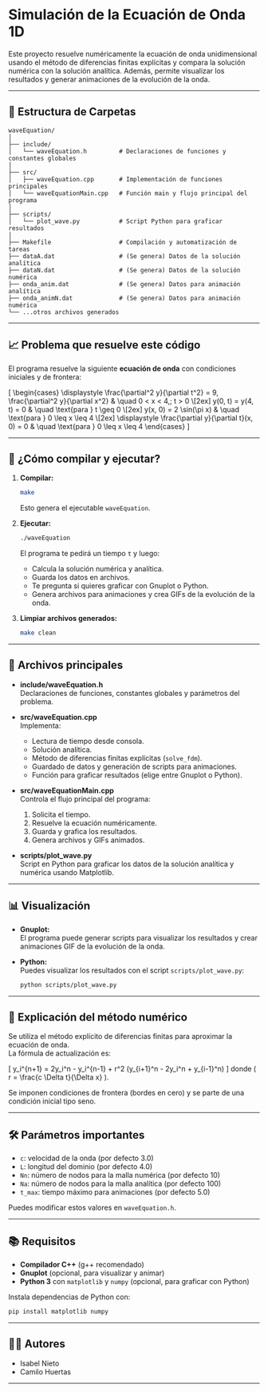 # Simulación de la Ecuación de Onda 1D

Este proyecto resuelve numéricamente la ecuación de onda unidimensional usando el método de diferencias finitas explícitas y compara la solución numérica con la solución analítica. Además, permite visualizar los resultados y generar animaciones de la evolución de la onda.

---

## 📂 Estructura de Carpetas

```
waveEquation/
│
├── include/
│   └── waveEquation.h         # Declaraciones de funciones y constantes globales
│
├── src/
│   ├── waveEquation.cpp       # Implementación de funciones principales
│   └── waveEquationMain.cpp   # Función main y flujo principal del programa
│
├── scripts/
│   └── plot_wave.py           # Script Python para graficar resultados
│
├── Makefile                   # Compilación y automatización de tareas
├── dataA.dat                  # (Se genera) Datos de la solución analítica
├── dataN.dat                  # (Se genera) Datos de la solución numérica
├── onda_anim.dat              # (Se genera) Datos para animación analítica
├── onda_animN.dat             # (Se genera) Datos para animación numérica
└── ...otros archivos generados
```

---

## 📈 Problema que resuelve este código

El programa resuelve la siguiente **ecuación de onda** con condiciones iniciales y de frontera:

\[
\begin{cases}
\displaystyle \frac{\partial^2 y}{\partial t^2} = 9\, \frac{\partial^2 y}{\partial x^2} & \quad 0 < x < 4,\; t > 0 \\[2ex]
y(0, t) = y(4, t) = 0 & \quad \text{para } t \geq 0 \\[2ex]
y(x, 0) = 2 \sin(\pi x) & \quad \text{para } 0 \leq x \leq 4 \\[2ex]
\displaystyle \frac{\partial y}{\partial t}(x, 0) = 0 & \quad \text{para } 0 \leq x \leq 4
\end{cases}
\]

---

## 🚀 ¿Cómo compilar y ejecutar?

1. **Compilar:**
   ```sh
   make
   ```
   Esto genera el ejecutable `waveEquation`.

2. **Ejecutar:**
   ```sh
   ./waveEquation
   ```
   El programa te pedirá un tiempo `t` y luego:
   - Calcula la solución numérica y analítica.
   - Guarda los datos en archivos.
   - Te pregunta si quieres graficar con Gnuplot o Python.
   - Genera archivos para animaciones y crea GIFs de la evolución de la onda.

3. **Limpiar archivos generados:**
   ```sh
   make clean
   ```

---

## 🧩 Archivos principales

- **include/waveEquation.h**  
  Declaraciones de funciones, constantes globales y parámetros del problema.

- **src/waveEquation.cpp**  
  Implementa:
  - Lectura de tiempo desde consola.
  - Solución analítica.
  - Método de diferencias finitas explícitas (`solve_fdm`).
  - Guardado de datos y generación de scripts para animaciones.
  - Función para graficar resultados (elige entre Gnuplot o Python).

- **src/waveEquationMain.cpp**  
  Controla el flujo principal del programa:
  1. Solicita el tiempo.
  2. Resuelve la ecuación numéricamente.
  3. Guarda y grafica los resultados.
  4. Genera archivos y GIFs animados.

- **scripts/plot_wave.py**  
  Script en Python para graficar los datos de la solución analítica y numérica usando Matplotlib.

---

## 📊 Visualización

- **Gnuplot:**  
  El programa puede generar scripts para visualizar los resultados y crear animaciones GIF de la evolución de la onda.

- **Python:**  
  Puedes visualizar los resultados con el script `scripts/plot_wave.py`:
  ```sh
  python scripts/plot_wave.py
  ```

---

## 📝 Explicación del método numérico

Se utiliza el método explícito de diferencias finitas para aproximar la ecuación de onda.  
La fórmula de actualización es:

\[
y_i^{n+1} = 2y_i^n - y_i^{n-1} + r^2 (y_{i+1}^n - 2y_i^n + y_{i-1}^n)
\]
donde \( r = \frac{c \Delta t}{\Delta x} \).

Se imponen condiciones de frontera (bordes en cero) y se parte de una condición inicial tipo seno.

---

## 🛠️ Parámetros importantes

- `c`: velocidad de la onda (por defecto 3.0)
- `L`: longitud del dominio (por defecto 4.0)
- `Nn`: número de nodos para la malla numérica (por defecto 10)
- `Na`: número de nodos para la malla analítica (por defecto 100)
- `t_max`: tiempo máximo para animaciones (por defecto 5.0)

Puedes modificar estos valores en `waveEquation.h`.

---

## 📚 Requisitos

- **Compilador C++** (g++ recomendado)
- **Gnuplot** (opcional, para visualizar y animar)
- **Python 3** con `matplotlib` y `numpy` (opcional, para graficar con Python)

Instala dependencias de Python con:
```sh
pip install matplotlib numpy
```

---

## 👩‍💻 Autores

- Isabel Nieto
- Camilo Huertas

---

